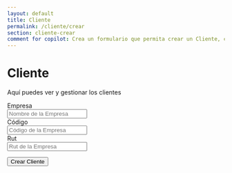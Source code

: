 ```yaml
---
layout: default
title: Cliente
permalink: /cliente/crear
section: cliente-crear
comment for copilot: Crea un formulario que permita crear un Cliente, con los siguiente campos Nombre de la Empresa (texto maximo 255 caracteres), Código de la empresa (texto alfanumérico de maximo 50 caracteres), y un Encargado Principal que debe ser selector que provenga de un encargados_cliente.yml. El formulario deberá tener clases de bootstrap y debe tener validaciones de javascript.  
---
```

# Cliente
Aquí puedes ver y gestionar los clientes
<form class="form-horizontal" role="form">
  <div class="form-group mb-3">
    <label for="empresa" class="col-sm-2 control-label">Empresa</label>
    <div class="col-sm-10">
      <input type="text" class="form-control" id="empresa" placeholder="Nombre de la Empresa">
    </div>
  </div>
  <div class="form-group mb-3">
    <label for="codigo" class="col-sm-2 control-label">Código</label>
    <div class="col-sm-10">
      <input type="text" class="form-control" id="codigo" placeholder="Código de la Empresa">
    </div>
  </div>

  <div class="form-group mb-3">
    <label for="codigo" class="col-sm-2 control-label">Rut</label>
    <div class="col-sm-10">
      <input type="text" class="form-control" id="rut" placeholder="Rut de la Empresa">
    </div>
  </div>


  <button type="submit" class="btn btn-primary">Crear Cliente</button>

</form>